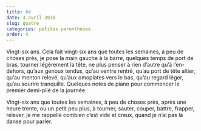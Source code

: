 ```yaml
---
title: #4
date: 3 avril 2018
slug: quatre
categories: petites parenthèses
order: 4
---
```


Vingt-six ans. Cela fait vingt-six ans que toutes les semaines, à peu de choses près, je pose la main gauche à la barre, quelques temps de port de bras, tourner légèrement la tête, ne plus penser à rien d’autre qu’à l’en-dehors, qu’aux genoux tendus, qu’au ventre rentré, qu’au port de tête altier, qu’au menton relevé, qu’aux omoplates vers le bas, qu’au regard léger, qu’au sourire tranquille. Quelques notes de piano pour commencer le premier demi-plié de la journée.

Vingt-six ans que toutes les semaines, à peu de choses près, après une heure trente, ou un petit peu plus, à tourner, sauter, couper, battre, frapper, relever, je me rappelle combien c’est vide et creux, quand je n’ai pas la danse pour parler.
